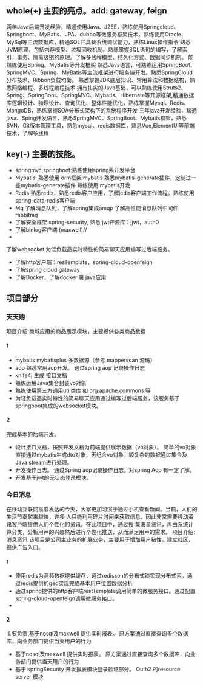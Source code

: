 ## whole(+) 主要的亮点。add: gateway, feign
两年Java后端开发经验，精通使用Java、J2EE，熟练使用Springcloud、Springboot、MyBatis、JPA、dubbo等微服务框架技术，熟练使用Oracle、MySql等主流数据库，精通SQL并具备系统调优能力，熟练Linux操作指令
熟悉JVM原理，包括内存模型、垃圾回收机制。熟练掌握SQL语句的编写，了解索引，事务、隔离级别的原理。了解多线程模型、持久化方式、数据同步机制。 能熟练使用Spring、MyBatis等开发框架
熟悉Java语言，可熟练运用SpringBoot、SpringMVC、Spring、MyBatis等主流框架进行服务端开发。熟悉SpringCloud分布技术、Ribbon负载均衡。 熟悉掌握JDK底层知识、常用算法和数据结构，熟悉网络编程、多线程编程技术
拥有扎实的Java基础，可以熟练使用Struts2、Spring、SpringBoot、SpringMVC、Mybatis、Hibernate等开源框架,精通数据库逻辑设计、物理设计、查询优化、整体性能优化，熟练掌握Mysql、Redis、MongoDB，熟练掌握SOA分布式架构下的系统程序开发
三年java开发经验，精通java、Sping开发语言，熟悉SpringMVC、SpringBoot、Mybatis框架，熟悉SVN、Git版本管理工具，熟悉mysql、redis数据库，熟悉Vue,ElementUI等前端技术，了解多线程
## key(-) 主要的技能。
- springmvc,springboot:熟练使用spring系开发平台
- Mybatis: 熟悉使用 orm框架:mybatis
熟悉mybatis-generate插件，定制过一些mybatis-generate插件 熟练使用 mybatis开发
- Redis 熟悉redis，熟悉redis客户应用，了解jedis客户端工作流程。熟练使用spring-data-redis客户端
- Mq 了解消息队列，了解spring集成amqp 了解高性能消息队列中间件rabbitmq
- 了解安全框架 spring-security, 熟悉 jwt开源库：jjwt，auth0
- 了解binlog客户端 (maxwell)//
- 
了解websocket 为低负载高实时特性的简易聊天应用编写过后端服务。
- 了解http客户端：resTemplate，spring-cloud-openfeign
- 了解spring cloud gateway
- 了解Docker，了解docker 署 java应用

## 项目部分

### 天天购
项目介绍:商城应用的商品展示模块，主要提供各类商品数据
#### 1
- mybatis mybatisplus 多数据源（参考 mapperscan 源码） 
- aop  熟悉常用aop开发。 通过spring aop 记录操作日志
- knife4j 生成 接口文档
- 熟练运用Java集合封装vo对象
- 熟练使用第三方通用util类库 如 org.apache.commons 等
- 为轻负载高实时特性的简易聊天应用通过编写过后端服务，该服务基于springboot集成的websocket模块。
#### 2
完成基本的后端开发。
- 设计接口文档，按照开发文档为前端提供展示数据（vo对象）。
简单的vo对象直接通过mybatis生成dto对象，再组合vo对象。较复杂的数据通过集合及Java stream进行处理。
- 开发操作日志。 通过Spring aop记录操作日志。对spring Aop 有一定了解。
- 开发基于jwt的无状态登录模块。


### 今日消息
在移动互联⽹⾼度发达的今天，⼤家更加习惯于通过⼿机查看新闻。当前，⼈们的⽣活节奏越来越快，许多
⼈只能利⽤碎⽚时间来获取信息。因此⾮常需要移动资讯客⼾端提供⼈们个性化的资讯。在此项⽬中，通过搜
集海量资讯，再由系统计算分类，分析⽤⼾的兴趣然后进⾏个性化推送，从⽽满⾜⽤⼾的需求。
项目介绍: 消息资讯
该项目是公司主业务的扩展业务，主要用于增加用户粘性，建立社区，提供广告入口。
#### 1
- 使用redis为高频数据提供缓存，通过redisson的分布式锁实现分布式索。通过redis提供的geo实现完成基本用户位置数据分析
- 通过spring提供的http客户端restTemplate调用简单的微服务接口。通过配置spring-cloud-openfeign调用微服务接口。
- 
#### 2
主要负责.基于nosql及maxwell 提供实时报表。 原方案通过直接查询多个数据库，向业务部门提供当天用户的行为
- 基于nosql及maxwell 提供实时报表。 原方案通过直接查询多个数据库，向业务部门提供当天用户的行为
- 基于 springSecurity 开发报表模块登录验证部分。 Outh2 的resource server 模块


